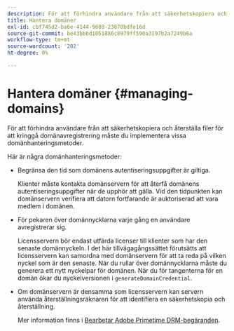 ```yaml
---
description: För att förhindra användare från att säkerhetskopiera och återställa filer för att kringgå domänavregistrering måste du implementera vissa domänhanteringsmetoder.
title: Hantera domäner
exl-id: cbf745d2-ba6e-4144-9608-23870bdfe16d
source-git-commit: be43bbbd1051886c8979ff590a3197b2a7249b6a
workflow-type: tm+mt
source-wordcount: '202'
ht-degree: 0%

---
```


# Hantera domäner {#managing-domains}

För att förhindra användare från att säkerhetskopiera och återställa filer för att kringgå domänavregistrering måste du implementera vissa domänhanteringsmetoder.

Här är några domänhanteringsmetoder:

* Begränsa den tid som domänens autentiseringsuppgifter är giltiga.

   Klienter måste kontakta domänservern för att återfå domänens autentiseringsuppgifter när de upphör att gälla. Vid den tidpunkten kan domänservern verifiera att datorn fortfarande är auktoriserad att vara medlem i domänen.
* För pekaren över domännycklarna varje gång en användare avregistrerar sig.

   Licensservern bör endast utfärda licenser till klienter som har den senaste domännyckeln. I det här tillvägagångssättet förutsätts att licensservern kan samordna med domänservern för att ta reda på vilken nyckel som är den senaste. När du rullar över domännycklarna måste du generera ett nytt nyckelpar för domänen. När du för tangenterna för en domän ökar du nyckelversionen i `generateDomainCredential`.
* Om domänservern är densamma som licensservern kan servern använda återställningsräknaren för att identifiera en säkerhetskopia och återställning.

   Mer information finns i [Bearbetar Adobe Primetime DRM-begäranden](../../protecting-content/implementing-the-license-server/processing-drm-requests.md).
